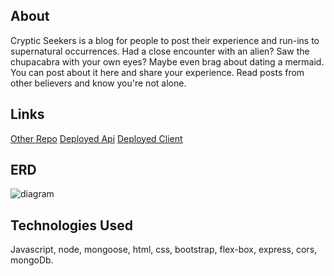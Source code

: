 ## About ##
Cryptic Seekers is a blog for people to post their experience and run-ins to supernatural occurrences. Had a close encounter with an alien? Saw the chupacabra with your own eyes? Maybe even brag about dating a mermaid. You can post about it here and share your experience. Read  posts from other believers and know you're not alone.

## Links ##
[Other Repo](https://github.com/Johnnia001/Cryptic-Seekers-Client)
[Deployed Api](https://pacific-mountain-17111.herokuapp.com)
[Deployed Client](https://johnnia001.github.io/Cryptic-Seekers-Client/)

## ERD ##
![diagram](https://i.imgur.com/I3xhouv.png)

## Technologies Used ##
Javascript, node, mongoose, html, css, bootstrap, flex-box, express, cors, mongoDb. 
